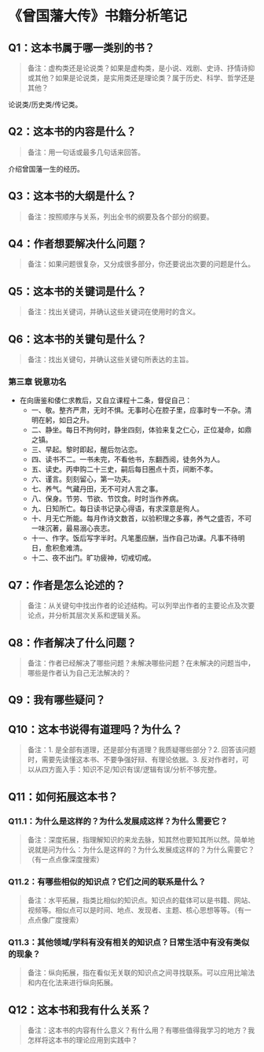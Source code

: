 # 《曾国藩大传》书籍分析笔记

## Q1：这本书属于哪一类别的书？

> 备注：虚构类还是论说类？如果是虚构类，是小说、戏剧、史诗、抒情诗抑或其他？如果是论说类，是实用类还是理论类？属于历史、科学、哲学还是其他？

论说类/历史类/传记类。

## Q2：这本书的内容是什么？

> 备注：用一句话或最多几句话来回答。

介绍曾国藩一生的经历。

## Q3：这本书的大纲是什么？

> 备注：按照顺序与关系，列出全书的纲要及各个部分的纲要。

## Q4：作者想要解决什么问题？

> 备注：如果问题很复杂，又分成很多部分，你还要说出次要的问题是什么。

## Q5：这本书的关键词是什么？

> 备注：找出关键词，并确认这些关键词在使用时的含义。

## Q6：这本书的关键句是什么？

> 备注：找出关键句，并确认这些关键句所表达的主旨。

### 第三章 锐意功名

- 在向唐鉴和倭仁求教后，又自立课程十二条，督促自己：
  - 一、敬。整齐严肃，无时不惧。无事时心在腔子里，应事时专一不杂。清明在躬，如日之升。
  - 二、静坐。每日不拘何时，静坐四刻，体验来复之仁心，正位凝命，如鼎之镇。
  - 三、早起。黎时即起，醒后勿沾恋。
  - 四、读书不二。一书未完，不看他书，东翻西阅，徒务外为人。
  - 五、读史。丙申购二十三史，嗣后每日圈点十页，间断不孝。
  - 六、谨言。刻刻留心，第一功夫。
  - 七、养气。气藏丹田，无不可对人言之事。
  - 八、保身。节劳、节欲、节饮食。时时当作养病。
  - 九、日知所亡。每日读书记录心得语，有求深意是徇人。
  - 十、月无亡所能。每月作诗文数首，以验积理之多寡，养气之盛否，不可一味沉著，最易溺心丧志。
  - 十一、作字。饭后写字半时。凡笔墨应酬，当作自己功课。凡事不待明日，愈积愈难清。
  - 十二、夜不出门。旷功疲神，切戒切戒。

## Q7：作者是怎么论述的？

> 备注：从关键句中找出作者的论述结构。可以列举出作者的主要论点及次要论点，并分析其层次关系和逻辑关系。

## Q8：作者解决了什么问题？

> 备注：作者已经解决了哪些问题？未解决哪些问题？在未解决的问题当中，哪些是作者认为自己无法解决的？

## Q9：我有哪些疑问？

## Q10：这本书说得有道理吗？为什么？

> 备注：1. 是全部有道理，还是部分有道理？我质疑哪些部分？2. 回答该问题时，需要先读懂这本书、不要争强好辩、有理论依据。3. 反对作者时，可以从四方面入手：知识不足/知识有误/逻辑有误/分析不够完整。

## Q11：如何拓展这本书？

### Q11.1：为什么是这样的？为什么发展成这样？为什么需要它？

> 备注：深度拓展，指理解知识的来龙去脉，知其然也要知其所以然。简单地说就是问为什么：为什么是这样的？为什么发展成这样的？为什么需要它？（有一点点像深度搜索）

### Q11.2：有哪些相似的知识点？它们之间的联系是什么？

> 备注：水平拓展，指类比相似的知识点。知识点的载体可以是书籍、网站、视频等。相似点可以是时间、地点、发现者、主题、核心思想等等。（有一点点像广度搜索）

### Q11.3：其他领域/学科有没有相关的知识点？日常生活中有没有类似的现象？

> 备注：纵向拓展，指在看似无关联的知识点之间寻找联系。可以应用比喻法和内在化法来进行纵向拓展。

## Q12：这本书和我有什么关系？

> 备注：这本书的内容有什么意义？有什么用？有哪些值得我学习的地方？我怎样将这本书的理论应用到实践中？

